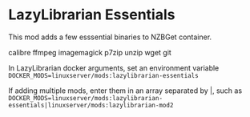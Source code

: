 # LazyLibrarian Essentials

This mod adds a few esssential binaries to NZBGet container.

calibre
ffmpeg
imagemagick
p7zip
unzip
wget
git

In LazyLibrarian docker arguments, set an environment variable `DOCKER_MODS=linuxserver/mods:lazylibrarian-essentials`

If adding multiple mods, enter them in an array separated by |, such as `DOCKER_MODS=linuxserver/mods:lazylibrarian-essentials|linuxserver/mods:lazylibrarian-mod2`
